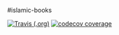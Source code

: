 #islamic-books

[![Travis (.org)](https://img.shields.io/travis/jashaikh-dev/islamic-books)](https://travis-ci.org/jashaikh-dev/islamic-books/builds/648200658)
[![codecov coverage](https://img.shields.io/codecov/c/github/jashaikh-dev/islamic-books.svg)](https://codecov.io/gh/jashaikh-dev/islamic-books)